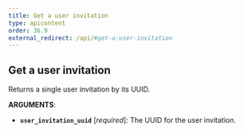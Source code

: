 ```yaml
---
title: Get a user invitation
type: apicontent
order: 36.9
external_redirect: /api/#get-a-user-invitation
---
```


## Get a user invitation

Returns a single user invitation by its UUID.

**ARGUMENTS**:

* **`user_invitation_uuid`** [*required*]: The UUID for the user invitation.
